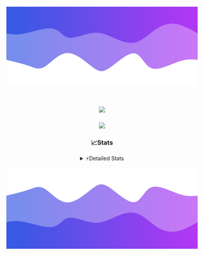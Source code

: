 ![Header](./header.png)
<div align="center">

<h1 align="center">
  <a href="https://git.io/typing-svg">
    <img src="https://readme-typing-svg.herokuapp.com/?lines=Hello,+There!+%F0%9F%91%8B;This+is+chicho.;Owner+on+Ocean;&center=true&size=25">
  </a>
</h1>
  
<p align="center">
  <img src="https://lanyard.cnrad.dev/api/852683595378196480" />
</p>

### 📈Stats
<details>
    <summary> ⚡Detailed Stats</summary>
    <br/>

<!--START_SECTION:waka-->
![Code Time](http://img.shields.io/badge/Code%20Time-838%20hrs%2015%20mins-blue)

![Profile Views](http://img.shields.io/badge/Profile%20Views-4-blue)

**🐱 My GitHub Data** 

> 📦 82.7 kB Used in GitHub's Storage 
 > 
> 🏆 29 Contributions in the Year 2024
 > 
> 🚫 Not Opted to Hire
 > 
> 📜 15 Public Repositories 
 > 
> 🔑 9 Private Repositories 
 > 
**I'm a Night 🦉** 

```text
🌞 Morning                25 commits          ██░░░░░░░░░░░░░░░░░░░░░░░   06.25 % 
🌆 Daytime                59 commits          ████░░░░░░░░░░░░░░░░░░░░░   14.75 % 
🌃 Evening                173 commits         ███████████░░░░░░░░░░░░░░   43.25 % 
🌙 Night                  143 commits         █████████░░░░░░░░░░░░░░░░   35.75 % 
```
📅 **I'm Most Productive on Tuesday** 

```text
Monday                   26 commits          ██░░░░░░░░░░░░░░░░░░░░░░░   06.50 % 
Tuesday                  111 commits         ███████░░░░░░░░░░░░░░░░░░   27.75 % 
Wednesday                81 commits          █████░░░░░░░░░░░░░░░░░░░░   20.25 % 
Thursday                 65 commits          ████░░░░░░░░░░░░░░░░░░░░░   16.25 % 
Friday                   45 commits          ███░░░░░░░░░░░░░░░░░░░░░░   11.25 % 
Saturday                 36 commits          ██░░░░░░░░░░░░░░░░░░░░░░░   09.00 % 
Sunday                   36 commits          ██░░░░░░░░░░░░░░░░░░░░░░░   09.00 % 
```


📊 **This Week I Spent My Time On** 

```text
🕑︎ Time Zone: America/Argentina/Buenos_Aires

💬 Programming Languages: 
JavaScript               2 hrs 46 mins       ███████░░░░░░░░░░░░░░░░░░   28.32 % 
Astro                    2 hrs 26 mins       ██████░░░░░░░░░░░░░░░░░░░   25.00 % 
TypeScript               1 hr 19 mins        ███░░░░░░░░░░░░░░░░░░░░░░   13.60 % 
Image (svg)              1 hr 10 mins        ███░░░░░░░░░░░░░░░░░░░░░░   11.98 % 
JSON                     47 mins             ██░░░░░░░░░░░░░░░░░░░░░░░   08.12 % 

🔥 Editors: 
VS Code                  9 hrs 47 mins       █████████████████████████   100.00 % 

🐱‍💻 Projects: 
GlowHub                  6 hrs 4 mins        ███████████████░░░░░░░░░░   61.95 % 
Unknown Project          3 hrs 43 mins       █████████░░░░░░░░░░░░░░░░   37.95 % 
ampararweb               0 secs              ░░░░░░░░░░░░░░░░░░░░░░░░░   00.10 % 

💻 Operating System: 
Windows                  7 hrs 38 mins       ███████████████████░░░░░░   77.97 % 
Mac                      2 hrs 9 mins        ██████░░░░░░░░░░░░░░░░░░░   22.03 % 
```

**I Mostly Code in JavaScript** 

```text
JavaScript               8 repos             ██████░░░░░░░░░░░░░░░░░░░   25.81 % 
HTML                     7 repos             ██████░░░░░░░░░░░░░░░░░░░   22.58 % 
Astro                    2 repos             ██░░░░░░░░░░░░░░░░░░░░░░░   06.45 % 
TypeScript               1 repo              █░░░░░░░░░░░░░░░░░░░░░░░░   03.23 % 
SCSS                     1 repo              █░░░░░░░░░░░░░░░░░░░░░░░░   03.23 % 
```




 Last Updated on 23/08/2024 17:12:44 UTC
<!--END_SECTION:waka-->
</details>

![Footer](./footer.png)
